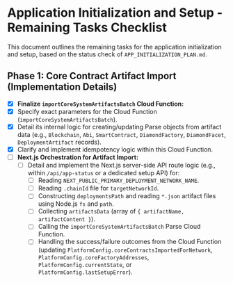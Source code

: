# Application Initialization and Setup - Remaining Tasks Checklist

This document outlines the remaining tasks for the application initialization and setup, based on the status check of `APP_INITIALIZATION_PLAN.md`.

## Phase 1: Core Contract Artifact Import (Implementation Details)

- [x] **Finalize `importCoreSystemArtifactsBatch` Cloud Function:**
- [x] Specify exact parameters for the Cloud Function (`importCoreSystemArtifactsBatch`).
- [x] Detail its internal logic for creating/updating Parse objects from artifact data (e.g., `Blockchain`, `Abi`, `SmartContract`, `DiamondFactory`, `DiamondFacet`, `DeploymentArtifact` records).
- [x] Clarify and implement idempotency logic within this Cloud Function.
- [ ] **Next.js Orchestration for Artifact Import:**
    - [ ] Detail and implement the Next.js server-side API route logic (e.g., within `/api/app-status` or a dedicated setup API) for:
        - [ ] Reading `NEXT_PUBLIC_PRIMARY_DEPLOYMENT_NETWORK_NAME`.
        - [ ] Reading `.chainId` file for `targetNetworkId`.
        - [ ] Constructing `deploymentsPath` and reading `*.json` artifact files using Node.js `fs` and `path`.
        - [ ] Collecting `artifactsData` (array of `{ artifactName, artifactContent }`).
        - [ ] Calling the `importCoreSystemArtifactsBatch` Parse Cloud Function.
        - [ ] Handling the success/failure outcomes from the Cloud Function (updating `PlatformConfig.coreContractsImportedForNetwork`, `PlatformConfig.coreFactoryAddresses`, `PlatformConfig.currentState`, or `PlatformConfig.lastSetupError`).